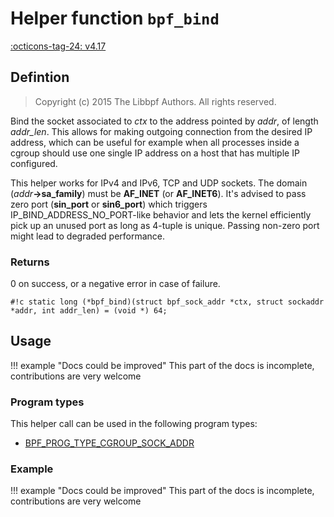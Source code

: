 # Helper function `bpf_bind`

<!-- [FEATURE_TAG](bpf_bind) -->
[:octicons-tag-24: v4.17](https://github.com/torvalds/linux/commit/d74bad4e74ee373787a9ae24197c17b7cdc428d5)
<!-- [/FEATURE_TAG] -->

## Defintion

> Copyright (c) 2015 The Libbpf Authors. All rights reserved.

<!-- [HELPER_FUNC_DEF] -->
Bind the socket associated to _ctx_ to the address pointed by _addr_, of length _addr_len_. This allows for making outgoing connection from the desired IP address, which can be useful for example when all processes inside a cgroup should use one single IP address on a host that has multiple IP configured.

This helper works for IPv4 and IPv6, TCP and UDP sockets. The domain (_addr_**->sa_family**) must be **AF_INET** (or **AF_INET6**). It's advised to pass zero port (**sin_port** or **sin6_port**) which triggers IP_BIND_ADDRESS_NO_PORT-like behavior and lets the kernel efficiently pick up an unused port as long as 4-tuple is unique. Passing non-zero port might lead to degraded performance.

### Returns

0 on success, or a negative error in case of failure.

`#!c static long (*bpf_bind)(struct bpf_sock_addr *ctx, struct sockaddr *addr, int addr_len) = (void *) 64;`
<!-- [/HELPER_FUNC_DEF] -->

## Usage

!!! example "Docs could be improved"
    This part of the docs is incomplete, contributions are very welcome

### Program types

This helper call can be used in the following program types:

<!-- DO NOT EDIT MANUALLY -->
<!-- [HELPER_FUNC_PROG_REF] -->
 * [BPF_PROG_TYPE_CGROUP_SOCK_ADDR](../program-type/BPF_PROG_TYPE_CGROUP_SOCK_ADDR.md)
<!-- [/HELPER_FUNC_PROG_REF] -->

### Example

!!! example "Docs could be improved"
    This part of the docs is incomplete, contributions are very welcome
